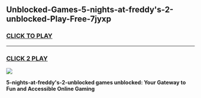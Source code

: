
## Unblocked-Games-5-nights-at-freddy's-2-unblocked-Play-Free-7jyxp
<h3>
<a href="https://premium76.site?title=5-nights-at-freddy's-2-unblocked&ref=23A">CLICK TO PLAY</a></h3>
<hr>

<h3>
<a href="https://premium76.site?title=5-nights-at-freddy's-2-unblocked&ref=23A">CLICK 2 PLAY</a>
  
</h3>

<a href="https://premium76.site?title=5-nights-at-freddy's-2-unblocked&ref=23A"><img src="https://clearcache.store/games.png"></a>


**5-nights-at-freddy's-2-unblocked games unblocked: Your Gateway to Fun and Accessible Online Gaming**
